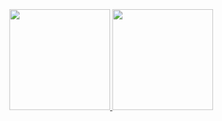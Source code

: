 
<div>
  <a href="https://github.com/GuiHenriques">
  <img height="180em" src="https://github-readme-stats.vercel.app/api?username=guihenriques&show_icons=true&theme=github_dark&include_all_commits=true&count_private=true"/>
  <img height="180em" src="https://github-readme-stats.vercel.app/api/top-langs/?username=guihenriques&layout=compact&langs_count=8&theme=github_dark"/>
</div>

<!--
- 👋 Hi, I’m @GuiHenriques
- 👀 I’m interested in naps
- 🌱 I’m currently learning nothing
- 💞️ I’m not looking to collaborate with anything

Link to Readme Stats info: https://github.com/anuraghazra/github-readme-stats
best themes: react, github_dark, holi, transparent, vue_dark, shadow_green, nord
-->
